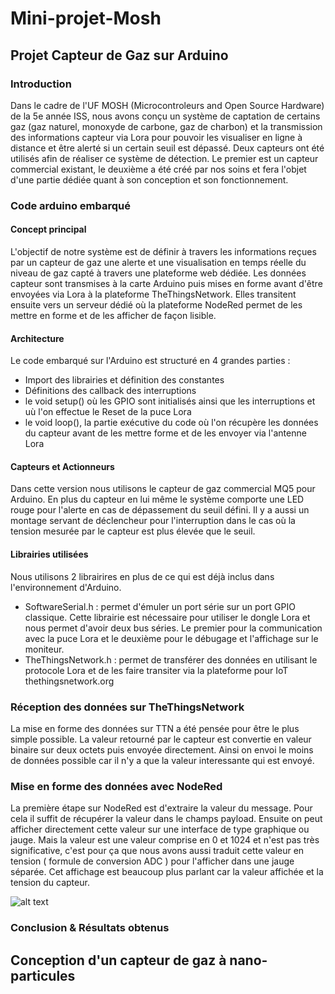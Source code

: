 # Mini-projet-Mosh

## Projet Capteur de Gaz sur Arduino
### Introduction
Dans le cadre de l'UF MOSH (Microcontroleurs and Open Source Hardware) de la 5e année ISS, nous avons conçu un système de captation de certains gaz (gaz naturel, monoxyde de carbone, gaz de charbon) et la transmission des informations capteur via Lora pour pouvoir les visualiser en ligne à distance et être alerté si un certain seuil est dépassé. Deux capteurs ont été utilisés afin de réaliser ce système de détection. Le premier est un capteur commercial existant, le deuxième a été créé par nos soins et fera l'objet d'une partie dédiée quant à son conception et son fonctionnement.

### Code arduino embarqué
#### Concept principal
L'objectif de notre système est de définir à travers les informations reçues par un capteur de gaz une alerte et une visualisation en temps réelle du niveau de gaz capté à travers une plateforme web dédiée. Les données capteur sont transmises à la carte Arduino puis mises en forme avant d'être envoyées via Lora à la plateforme TheThingsNetwork. Elles transitent ensuite vers un serveur dédié où la plateforme NodeRed permet de les mettre en forme et de les afficher de façon lisible.

#### Architecture
Le code embarqué sur l'Arduino est structuré en 4 grandes parties :
* Import des librairies et définition des constantes
* Définitions des callback des interruptions
* le void setup() où les GPIO sont initialisés ainsi que les interruptions et uù l'on effectue le Reset de la puce Lora
* le void loop(), la partie exécutive du code où l'on récupère les données du capteur avant de les mettre forme et de les envoyer via l'antenne Lora

#### Capteurs et Actionneurs
Dans cette version nous utilisons le capteur de gaz commercial MQ5 pour Arduino. En plus du capteur en lui même le système comporte une LED rouge pour l'alerte en cas de dépassement du seuil défini. Il y a aussi un montage servant de déclencheur pour l'interruption dans le cas où la tension mesurée par le capteur est plus élevée que le seuil.

#### Librairies utilisées
Nous utilisons 2 librairires en plus de ce qui est déjà inclus dans l'environnement d'Arduino.
* SoftwareSerial.h : permet d'émuler un port série sur un port  GPIO classique. Cette librairie est nécessaire pour utiliser le dongle Lora et nous permet d'avoir deux bus séries. Le premier pour la communication avec la puce Lora et le deuxième pour le débugage et l'affichage sur le moniteur.
* TheThingsNetwork.h : permet de transférer des données en utilisant le protocole Lora et de les faire transiter via la plateforme pour IoT thethingsnetwork.org

### Réception des données sur TheThingsNetwork
La mise en forme des données sur TTN a été pensée pour être le plus simple possible. La valeur retourné par le capteur est convertie en valeur binaire sur deux octets puis envoyée directement. Ainsi on envoi le moins de données possible car il n'y a que la valeur interessante qui est envoyé.

### Mise en forme des données avec NodeRed
La première étape sur NodeRed est d'extraire la valeur du message. Pour cela il suffit de récupérer la valeur dans le champs payload. Ensuite on peut afficher directement cette valeur sur une interface de type graphique ou jauge. Mais la valeur est une valeur comprise en 0 et 1024 et n'est pas très significative, c'est pour ça que nous avons aussi traduit cette valeur en tension ( formule de conversion ADC ) pour l'afficher dans une jauge séparée. Cet affichage est beaucoup plus parlant car la valeur affichée et la tension du capteur.

![alt text]()

### Conclusion & Résultats obtenus

## Conception d'un capteur de gaz à nano-particules
